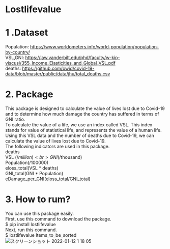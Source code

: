 # Lostlifevalue
# 1 .Dataset
Population: https://www.worldometers.info/world-population/population-by-country/ <br>
VSL,GNI: https://law.vanderbilt.edu/phd/faculty/w-kip-viscusi/355_Income_Elasticities_and_Global_VSL.pdf <br>
deaths: https://github.com/owid/covid-19-data/blob/master/public/data/jhu/total_deaths.csv <br>
# 2. Package
This package is designed to calculate the value of lives lost due to Covid-19 and to determine how much damage the country has suffered in terms of GNI ratio.<br>
To calculate the value of a life, we use an index called VSL. This index stands for value of statistical life, and represents the value of a human life. Using this VSL data and the number of deaths due to Covid-19, we can calculate the value of lives lost due to Covid-19.<br>
The following indicators are used in this package.<br>
deaths<br>
VSL ($/million)<br>
GNI ($/thousand)<br>
Population(/100000)<br>
eloss_total(VSL * deaths)<br>
GNI_total(GNI * Population)<br>
eDamage_per_GNI(eloss_total/GNI_total)<br>
# 3. How to rum?
You can use this package easily.<br>
First, use this command to download the package.<br>
$ pip install lostlifevalue<br>
Next, run this command.<br>
$ lostlifevalue Items_to_be_sorted<br>
![スクリーンショット 2022-01-12 1 18 05](https://user-images.githubusercontent.com/60126632/148980554-10890f88-65ce-445b-84c8-88bf588ef59f.png)
